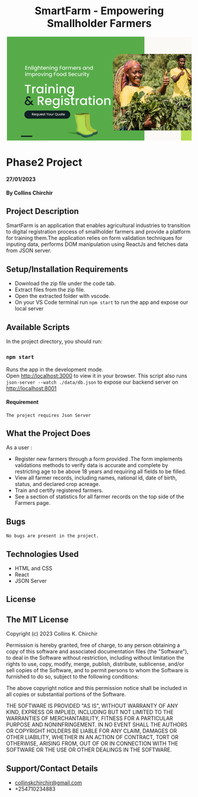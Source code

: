 <h1 align="center">SmartFarm - Empowering Smallholder Farmers <br /></h1>  
<p align="center">
  <img src="https://github.com/collinskchirchir/phase2-react-project-smartfarm/blob/main/src/assets/photos/homepage-banner(700px).png" width="500" >
</p>

# Phase2 Project
#### 27/01/2023
#### By Collins Chirchir 

## Project Description
  SmartFarm is an application that enables agricultural industries to transition to digital registration process of smallholder farmers and provide a platform for training them.The application relies on form validation techniques for inputing data, performs DOM manipulation using ReactJs and fetches data from JSON server.

## Setup/Installation Requirements
  - Download the zip file under the code tab.
  - Extract files from the zip file.
  - Open the extracted folder with vscode.
  - On your VS Code terminal run `npm start` to run the app and expose our local server

## Available Scripts
In the project directory, you should run:

  ### `npm start`
  Runs the app in the development mode.\
  Open [http://localhost:3000](http://localhost:3000) to view it in your browser.
  This script also runs `json-server --watch ./data/db.json` to expose our backend server on [http://localhost:8001](http://localhost:8001)
     

#### Requirement
    The project requires Json Server

## What the Project Does
As a user :
  - Register new farmers through a form provided .The form implements validations methods to verify data is accurate and complete by restricting age to be above 18 years and requiring all fields to be filled.
  - View all farmer records, including names, national id, date of birth,
   status, and declared crop acreage.
  - Train and certify registered farmers.
  - See a section of statistics for all farmer records on the top side of the Farmers page.

## Bugs
    No bugs are present in the project.

## Technologies Used
  - HTML and CSS
  - React
  - JSON Server

## License

## The MIT License

Copyright (c) 2023 Collins K. Chirchir

Permission is hereby granted, free of charge, to any person obtaining a copy
of this software and associated documentation files (the "Software"), to deal
in the Software without restriction, including without limitation the rights
to use, copy, modify, merge, publish, distribute, sublicense, and/or sell
copies of the Software, and to permit persons to whom the Software is
furnished to do so, subject to the following conditions:

The above copyright notice and this permission notice shall be included in all
copies or substantial portions of the Software.

THE SOFTWARE IS PROVIDED "AS IS", WITHOUT WARRANTY OF ANY KIND, EXPRESS OR
IMPLIED, INCLUDING BUT NOT LIMITED TO THE WARRANTIES OF MERCHANTABILITY,
FITNESS FOR A PARTICULAR PURPOSE AND NONINFRINGEMENT. IN NO EVENT SHALL THE
AUTHORS OR COPYRIGHT HOLDERS BE LIABLE FOR ANY CLAIM, DAMAGES OR OTHER
LIABILITY, WHETHER IN AN ACTION OF CONTRACT, TORT OR OTHERWISE, ARISING FROM,
OUT OF OR IN CONNECTION WITH THE SOFTWARE OR THE USE OR OTHER DEALINGS IN THE
SOFTWARE.

## Support/Contact Details
  - collinskchirchir@gmail.com
  - +254710234883
